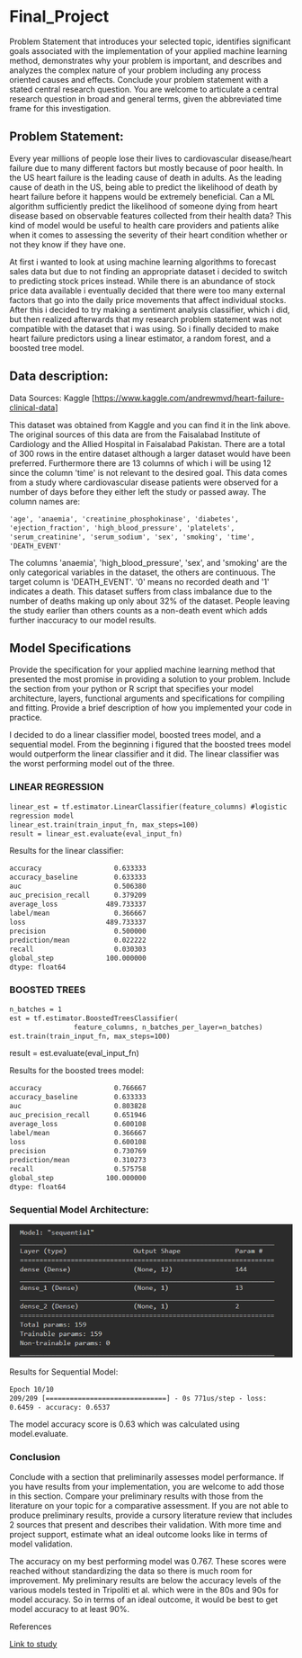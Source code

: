 # Final_Project
Problem Statement that introduces your selected topic, identifies significant goals associated with the implementation of your applied machine learning method, demonstrates why your problem is important, and describes and analyzes the complex nature of your problem including any process oriented causes and effects. Conclude your problem statement with a stated central research question. You are welcome to articulate a central research question in broad and general terms, given the abbreviated time frame for this investigation.

## Problem Statement:

Every year millions of people lose their lives to cardiovascular disease/heart failure due to many different factors but mostly because of poor health. In the US heart failure is the leading cause of death in adults. As the leading cause of death in the US, being able to predict the likelihood of death by heart failure before it happens would be extremely beneficial. 
Can a ML algorithm sufficiently predict the likelihood of someone dying from heart disease based on observable features collected from their health data? This kind of model would be useful to health care providers and patients alike when it comes to assessing the severity of their heart condition whether or not they know if they have one.

At first i wanted to look at using machine learning algorithms to forecast sales data but due to not finding an appropriate dataset i decided to switch to predicting stock prices instead. While there is an abundance of stock price data available i eventually decided that there were too many external factors that go into the daily price movements that affect individual stocks. After this i decided to try making a sentiment analysis classifier, which i did, but then realized afterwards that my research problem statement was not compatible with the dataset that i was using. So i finally decided to make heart failure predictors using a linear estimator, a random forest, and a boosted tree model.

## Data description:

Data Sources: Kaggle
[https://www.kaggle.com/andrewmvd/heart-failure-clinical-data]

This dataset was obtained from Kaggle and you can find it in the link above. The original sources of this data are from the Faisalabad Institute of Cardiology and  the Allied Hospital in Faisalabad Pakistan. There are a total of 300 rows in the entire dataset although a larger dataset would have been preferred. Furthermore there are 13 columns of which i will be using 12 since the column 'time' is not relevant to the desired goal. This data comes from a study where cardiovascular disease patients were observed for a number of days before they either left the study or passed away. 
The column names are:

    'age', 'anaemia', 'creatinine_phosphokinase', 'diabetes',
    'ejection_fraction', 'high_blood_pressure', 'platelets',
    'serum_creatinine', 'serum_sodium', 'sex', 'smoking', 'time',
    'DEATH_EVENT'
    
The columns 'anaemia', 'high_blood_pressure', 'sex', and 'smoking' are the only categorical variables in the dataset, the others are continuous.
The target column is 'DEATH_EVENT'. '0' means no recorded death and '1' indicates a death.
This dataset suffers from class imbalance due to the number of deaths making up only about 32% of the dataset. People leaving the study earlier than others counts as a non-death event which adds further inaccuracy to our model results.

## Model Specifications

Provide the specification for your applied machine learning method that presented the most promise in providing a solution to your problem.
Include the section from your python or R script that specifies your model architecture, layers, functional arguments and specifications for compiling and fitting.
Provide a brief description of how you implemented your code in practice.

I decided to do a linear classifier model, boosted trees model, and a sequential model. From the beginning i figured that the boosted trees model would outperform the linear classifier and it did. The linear classifier was the worst performing model out of the three.

### LINEAR REGRESSION

    linear_est = tf.estimator.LinearClassifier(feature_columns) #logistic regression model
    linear_est.train(train_input_fn, max_steps=100)
    result = linear_est.evaluate(eval_input_fn)

Results for the linear classifier:


    accuracy                  0.633333
    accuracy_baseline         0.633333
    auc                       0.506380
    auc_precision_recall      0.379209
    average_loss            489.733337
    label/mean                0.366667
    loss                    489.733337
    precision                 0.500000
    prediction/mean           0.022222
    recall                    0.030303
    global_step             100.000000
    dtype: float64
      
### BOOSTED TREES

    n_batches = 1
    est = tf.estimator.BoostedTreesClassifier(
                    feature_columns, n_batches_per_layer=n_batches)
    est.train(train_input_fn, max_steps=100)


result = est.evaluate(eval_input_fn)
 
Results for the boosted trees model:
 
    accuracy                  0.766667
    accuracy_baseline         0.633333
    auc                       0.803828
    auc_precision_recall      0.651946
    average_loss              0.600108
    label/mean                0.366667
    loss                      0.600108
    precision                 0.730769
    prediction/mean           0.310273
    recall                    0.575758
    global_step             100.000000
    dtype: float64


### Sequential Model Architecture:


![sequential](sequential.PNG)

Results for Sequential Model:


    Epoch 10/10
    209/209 [==============================] - 0s 771us/step - loss: 0.6459 - accuracy: 0.6537

The model accuracy score is 0.63 which was calculated using model.evaluate.
    
    


### Conclusion

Conclude with a section that preliminarily assesses model performance. 
If you have results from your implementation, you are welcome to add those in this section.
Compare your preliminary results with those from the literature on your topic for a comparative assessment. 
If you are not able to produce preliminary results, provide a cursory literature review that includes 2 sources that present and describes their validation. 
With more time and project support, estimate what an ideal outcome looks like in terms of model validation.

The accuracy on my best performing model was 0.767. These scores were reached without standardizing the data so there is much room for improvement. 
My preliminary results are below the accuracy levels of the various models tested in Tripoliti et al. which were in the 80s and 90s for model accuracy. 
So in terms of an ideal outcome, it would be best to get model accuracy to at least 90%.

References

[Link to study](https://www.sciencedirect.com/science/article/pii/S2001037016300460)

